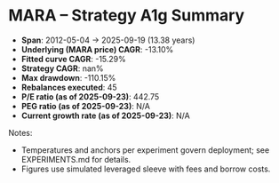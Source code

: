 # MARA – Strategy A1g Summary

- **Span**: 2012-05-04 → 2025-09-19 (13.38 years)
- **Underlying (MARA price) CAGR**: -13.10%
- **Fitted curve CAGR**: -15.29%
- **Strategy CAGR**: nan%
- **Max drawdown**: -110.15%
- **Rebalances executed**: 45
- **P/E ratio (as of 2025-09-23)**: 442.75
- **PEG ratio (as of 2025-09-23)**: N/A
- **Current growth rate (as of 2025-09-23)**: N/A

Notes:

- Temperatures and anchors per experiment govern deployment; see EXPERIMENTS.md for details.
- Figures use simulated leveraged sleeve with fees and borrow costs.
